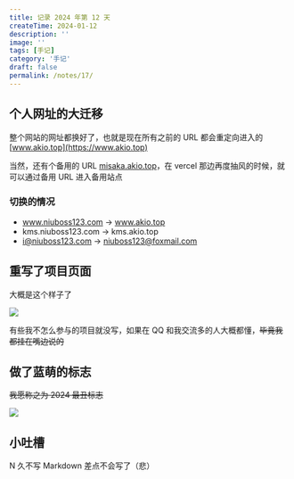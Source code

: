 ```yaml
---
title: 记录 2024 年第 12 天
createTime: 2024-01-12
description: ''
image: ''
tags: [手记]
category: '手记'
draft: false 
permalink: /notes/17/
---
```

## 个人网址的大迁移

整个网站的网址都换好了，也就是现在所有之前的 URL 都会重定向进入的 [www.akio.top](https://www.akio.top)

当然，还有个备用的 URL [misaka.akio.top](https://misaka.akio.top)，在 vercel 那边再度抽风的时候，就可以通过备用 URL 进入备用站点

### 切换的情况

- www.niuboss123.com → www.akio.top
- kms.niuboss123.com → kms.akio.top
- i@niuboss123.com → niuboss123@foxmail.com

## 重写了项目页面

大概是这个样子了

![](https://server.akio.top/api/v2/objects/icon/6eofj1qmtint0l9843.png)

有些我不怎么参与的项目就没写，如果在 QQ 和我交流多的人大概都懂，~~毕竟我都挂在嘴边说的~~

## 做了蓝萌的标志

~~我愿称之为 2024 最丑标志~~

![](https://server.akio.top/api/v2/objects/icon/9sng5gcez04i1rjp1c.jpg)

## 小吐槽
N 久不写 Markdown 差点不会写了（悲）